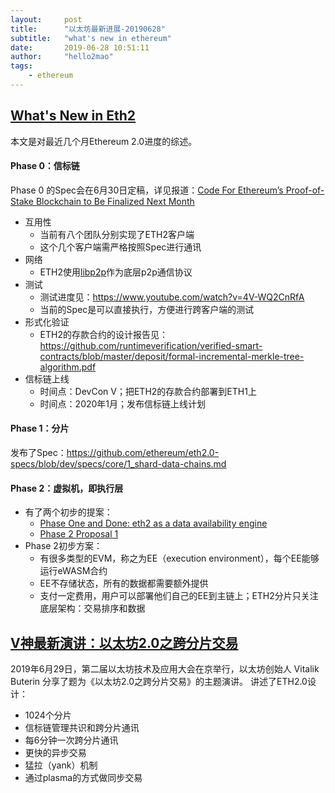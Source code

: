 ```yaml
---
layout:     post
title:      "以太坊最新进展-20190628"
subtitle:   "what's new in ethereum"
date:       2019-06-28 10:51:11
author:     "hello2mao"
tags:
    - ethereum
---
```


## [What's New in Eth2](https://notes.ethereum.org/c/Sk8Zs--CQ/https%3A%2F%2Fbenjaminion.xyz%2Fnewineth2%2F20190621.html)
本文是对最近几个月Ethereum 2.0进度的综述。

#### Phase 0：信标链
Phase 0 的Spec会在6月30日定稿，详见报道：[Code For Ethereum’s Proof-of-Stake Blockchain to Be Finalized Next Month](https://www.coindesk.com/code-for-ethereums-proof-of-stake-blockchain-to-be-finalized-next-month)

- 互用性
    - 当前有八个团队分别实现了ETH2客户端
    - 这个几个客户端需严格按照Spec进行通讯
- 网络
    - ETH2使用[libp2p](https://github.com/libp2p)作为底层p2p通信协议
- 测试
    - 测试进度见：https://www.youtube.com/watch?v=4V-WQ2CnRfA
    - 当前的Spec是可以直接执行，方便进行跨客户端的测试
- 形式化验证
    - ETH2的存款合约的设计报告见：https://github.com/runtimeverification/verified-smart-contracts/blob/master/deposit/formal-incremental-merkle-tree-algorithm.pdf
- 信标链上线
    - 时间点：DevCon V；把ETH2的存款合约部署到ETH1上
    - 时间点：2020年1月；发布信标链上线计划
    
#### Phase 1：分片
发布了Spec：https://github.com/ethereum/eth2.0-specs/blob/dev/specs/core/1_shard-data-chains.md

#### Phase 2：虚拟机，即执行层
- 有了两个初步的提案：
    - [Phase One and Done: eth2 as a data availability engine](https://ethresear.ch/t/phase-one-and-done-eth2-as-a-data-availability-engine/5269?u=benjaminion) 
    - [Phase 2 Proposal 1](https://notes.ethereum.org/s/HylpjAWsE#)
- Phase 2初步方案：
    - 有很多类型的EVM，称之为EE（execution environment），每个EE能够运行eWASM合约
    - EE不存储状态，所有的数据都需要额外提供
    - 支付一定费用，用户可以部署他们自己的EE到主链上；ETH2分片只关注底层架构：交易排序和数据
 
 ## [V神最新演讲：以太坊2.0之跨分片交易](https://mp.weixin.qq.com/s/luxI17CINlpJCFwmHJ4_Lg)  
 2019年6月29日，第二届以太坊技术及应用大会在京举行，以太坊创始人 Vitalik Buterin 分享了题为《以太坊2.0之跨分片交易》的主题演讲。
 讲述了ETH2.0设计：
 
 - 1024个分片
 - 信标链管理共识和跨分片通讯
 - 每6分钟一次跨分片通讯  
 - 更快的异步交易
 - 猛拉（yank）机制
 - 通过plasma的方式做同步交易
 